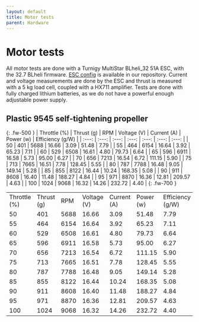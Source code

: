 ```yaml
---
layout: default
title: Motor tests
parent: Hardware
---
```


# Motor tests
All motor tests are done with a Turnigy MultiStar BLheli_32 51A ESC, with the 32.7 BLheli firmware. [ESC config](https://github.com/ctu-mrs/uav_core/blob/master/miscellaneous/blheli32_esc_config/T650/T650_M1.ini) is available in our repository. 
Current and voltage measurements are done by the ESC and thrust is measured with a 5 kg load cell, coupled with a HX711 amplifier.
Tests are done with fully charged lithium batteries, as we do not have a powerful enough adjustable power supply.

## Plastic 9545 self-tightening propeller

{: .fw-500 }
| Throttle (%) | Thrust (g) | RPM   | Voltage (V) | Current (A) | Power (w) | Efficiency (g/W) |
| :---:        | :---:      | :---: | :---:       | :---:       | :---:     | :---:            |
| 50           | 401        | 5688  | 16.66       | 3.09        | 51.48     | 7.79             |
| 55           | 464        | 6154  | 16.64       | 3.92        | 65.23     | 7.11             |
| 60           | 529        | 6508  | 16.61       | 4.80        | 79.73     | 6.64             |
| 65           | 596        | 6911  | 16.58       | 5.73        | 95.00     | 6.27             |
| 70           | 656        | 7213  | 16.54       | 6.72        | 111.15    | 5.90             |
| 75           | 713        | 7665  | 16.51       | 7.78        | 128.45    | 5.55             |
| 80           | 787        | 7788  | 16.48       | 9.05        | 149.14    | 5.28             |
| 85           | 855        | 8122  | 16.44       | 10.24       | 168.35    | 5.08             |
| 90           | 911        | 8608  | 16.40       | 11.48       | 188.27    | 4.84             |
| 95           | 971        | 8870  | 16.36       | 12.81       | 209.57    | 4.63             |
| 100          | 1024       | 9068  | 16.32       | 14.26       | 232.72    | 4.40             |
{: .fw-700 }


<table>
    <tr>
        <td>Throttle (%)</td>
        <td>Thrust (g)</td>
        <td>RPM</td>
        <td>Voltage (V)</td>
        <td>Current (A)</td>
        <td>Power (w)</td>
        <td>Efficiency (g/W)</td>
    </tr>
    <tr>
        <td>50</td>
        <td>401</td>
        <td>5688</td>
        <td>16.66</td>
        <td>3.09</td>
        <td> 51.48</td>
        <td>7.79</td>
    </tr>
    <tr>
        <td>55</td>
        <td>464</td>
        <td>6154</td>
        <td>16.64</td>
        <td>3.92</td>
        <td> 65.23</td>
        <td>7.11</td>
    </tr>
    <tr>
        <td>60</td>
        <td>529</td>
        <td>6508</td>
        <td>16.61</td>
        <td>4.80</td>
        <td> 79.73</td>
        <td>6.64</td>
    </tr>
    <tr>
        <td>65</td>
        <td>596</td>
        <td>6911</td>
        <td>16.58</td>
        <td>5.73</td>
        <td> 95.00</td>
        <td>6.27</td>
    </tr>
    <tr>
        <td>70</td>
        <td>656</td>
        <td>7213</td>
        <td>16.54</td>
        <td>6.72</td>
        <td> 111.15</td>
        <td>5.90</td>
    </tr>
    <tr>
        <td>75</td>
        <td>713</td>
        <td>7665</td>
        <td>16.51</td>
        <td>7.78</td>
        <td> 128.45</td>
        <td>5.55</td>
    </tr>
    <tr>
        <td>80</td>
        <td>787</td>
        <td>7788</td>
        <td>16.48</td>
        <td>9.05</td>
        <td> 149.14</td>
        <td>5.28</td>
    </tr>
    <tr>
        <td>85</td>
        <td>855</td>
        <td>8122</td>
        <td>16.44</td>
        <td>10.24</td>
        <td> 168.35</td>
        <td>5.08</td>
    </tr>
    <tr>
        <td>90</td>
        <td>911</td>
        <td>8608</td>
        <td>16.40</td>
        <td>11.48</td>
        <td> 188.27</td>
        <td>4.84</td>
    </tr>
    <tr>
        <td>95</td>
        <td>971</td>
        <td>8870</td>
        <td>16.36</td>
        <td>12.81</td>
        <td> 209.57</td>
        <td>4.63</td>
    </tr>
    <tr>
        <td>100</td>
        <td>1024</td>
        <td>9068</td>
        <td>16.32</td>
        <td>14.26</td>
        <td> 232.72</td>
        <td>4.40</td>
    </tr>
</table>

